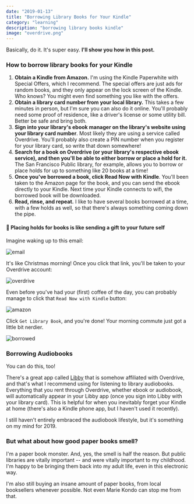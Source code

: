 ```yaml
---
date: "2019-01-13"
title: "Borrowing Library Books for Your Kindle"
category: "learning"
description: "borrowing library books kindle"
image: "overdrive.png"
---
```


Basically, do it. It's super easy. **I'll show you how in this post.**

### How to borrow library books for your Kindle

1. **Obtain a Kindle from Amazon.** I'm using the Kindle Paperwhite with Special Offers, which I recommend. The special offers are just ads for random books, and they only appear on the lock screen of the Kindle. Who knows? You might even find something you like with the offers.
2. **Obtain a library card number from your local library.** This takes a few minutes in person, but I'm sure you can also do it online. You'll probably need some proof of residence, like a driver's license or some utility bill. Better be safe and bring both.
3. **Sign into your library's ebook manager on the library's website using your library card number**. Most likely they are using a service called Overdrive. You'll probably also create a PIN number when you register for your library card, so write that down somewhere!
4. **Search for a book on Overdrive (or your library's respective ebook service), and then you'll be able to either borrow or place a hold for it.** The San Francisco Public library, for example, allows you to borrow or place holds for up to something like 20 books at a time!
5. **Once you've borrowed a book, click Read Now with Kindle**. You'll been taken to the Amazon page for the book, and you can send the ebook directly to your Kindle. Next time your Kindle connects to wifi, the borrowed book will be downloaded.
6. **Read, rinse, and repeat.** I like to have several books borrowed at a time, with a few holds as well, so that there's always something coming down the pipe.

#### 🎁 Placing holds for books is like sending a gift to your future self

Imagine waking up to this email:

![email](./images/email.png)

It's like Christmas morning! Once you click that link, you'll be taken to your Overdrive account:

![overdrive](./images/overdrive.png)

Even before you've had your (first) coffee of the day, you can probably manage to click that `Read Now with Kindle` button:

![amazon](./images/amazon.png)

Click `Get Library Book`, and you're done! Your morning commute just got a little bit nerdier.

![borrowed](./images/borrowed.png)

### Borrowing Audiobooks

You can do this, too! 

There's a great app called [Libby](https://meet.libbyapp.com/) that is somehow affiliated with Overdrive, and that's what I recommend using for listening to library audiobooks. Everything that you rent through Overdrive, whether ebook or audiobook, will automatically appear in your Libby app (once you sign into Libby with your library card). This is helpful for when you inevitably forget your Kindle at home (there's also a Kindle phone app, but I haven't used it recently).

I still haven't entirely embraced the audiobook lifestyle, but it's something on my mind for 2019.

### But what about how good paper books smell?

I'm a paper book monster. And, yes, the smell is half the reason. But public libraries are vitally important -- and were vitally important to my childhood. I'm happy to be bringing them back into my adult life, even in this electronic way.

I'm also still buying an insane amount of paper books, from local booksellers whenever possible. Not even Marie Kondo can stop me from that.